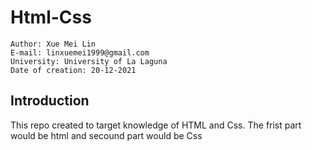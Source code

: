 # Html-Css

```
Author: Xue Mei Lin
E-mail: linxuemei1999@gmail.com
University: University of La Laguna
Date of creation: 20-12-2021
```

## Introduction
This repo created to target knowledge of HTML and Css.
The frist part would be html and secound part would be Css

